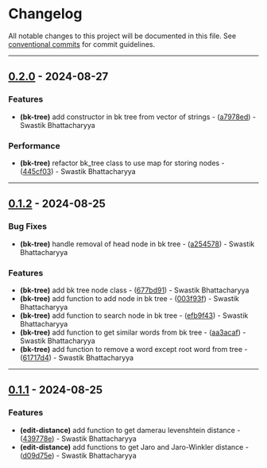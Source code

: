 # Changelog

All notable changes to this project will be documented in this file. See [conventional commits](https://www.conventionalcommits.org/) for commit guidelines.

---
## [0.2.0](https://github.com/SwastikBhattacharyya/spell-sweeper/compare/v0.1.2..0.2.0) - 2024-08-27

### Features

- **(bk-tree)** add constructor in bk tree from vector of strings - ([a7978ed](https://github.com/SwastikBhattacharyya/spell-sweeper/commit/a7978edbd96e117952c166ad540ce9ab2781cde8)) - Swastik Bhattacharyya

### Performance

- **(bk-tree)** refactor bk_tree class to use map for storing nodes - ([445cf03](https://github.com/SwastikBhattacharyya/spell-sweeper/commit/445cf032052ee07e8e0331588b6a3a7332889c41)) - Swastik Bhattacharyya

---
## [0.1.2](https://github.com/SwastikBhattacharyya/spell-sweeper/compare/v0.1.1..v0.1.2) - 2024-08-25

### Bug Fixes

- **(bk-tree)** handle removal of head node in bk tree - ([a254578](https://github.com/SwastikBhattacharyya/spell-sweeper/commit/a25457889a9ba2e5a46cd36c121e619626bddd85)) - Swastik Bhattacharyya

### Features

- **(bk-tree)** add bk tree node class - ([677bd91](https://github.com/SwastikBhattacharyya/spell-sweeper/commit/677bd917828cbbdf860b38b8caa68b31de42a630)) - Swastik Bhattacharyya
- **(bk-tree)** add function to add node in bk tree - ([003f93f](https://github.com/SwastikBhattacharyya/spell-sweeper/commit/003f93f047108ff8178879f37e27b4a47bcd9f93)) - Swastik Bhattacharyya
- **(bk-tree)** add function to search node in bk tree - ([efb9f43](https://github.com/SwastikBhattacharyya/spell-sweeper/commit/efb9f4314921e0509128f1a8e669dd61bcec3753)) - Swastik Bhattacharyya
- **(bk-tree)** add function to get similar words from bk tree - ([aa3acaf](https://github.com/SwastikBhattacharyya/spell-sweeper/commit/aa3acaf6b81153c0225daf7fc48735a570ef1d02)) - Swastik Bhattacharyya
- **(bk-tree)** add function to remove a word except root word from tree - ([61717d4](https://github.com/SwastikBhattacharyya/spell-sweeper/commit/61717d47c4b696d898bf5b0f2d7c76d54fd4e8a5)) - Swastik Bhattacharyya

---
## [0.1.1](https://github.com/SwastikBhattacharyya/spell-sweeper/compare/v0.1.0..v0.1.1) - 2024-08-25

### Features

- **(edit-distance)** add function to get damerau levenshtein distance - ([439778e](https://github.com/SwastikBhattacharyya/spell-sweeper/commit/439778ef47571facdf78177a072b7ca9b86cdfee)) - Swastik Bhattacharyya
- **(edit-distance)** add functions to get Jaro and Jaro-Winkler distance - ([d09d75e](https://github.com/SwastikBhattacharyya/spell-sweeper/commit/d09d75e67b918c5e3638eddbf9138eec0c7e4ce7)) - Swastik Bhattacharyya

<!-- generated by git-cliff -->
